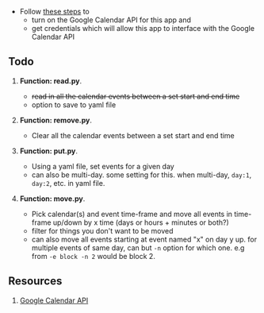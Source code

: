 * Follow [these steps](https://developers.google.com/calendar/quickstart/python) to 
  * turn on the Google Calendar API for this app and 
  * get credentials which will allow this app to interface with the Google Calendar API


## Todo
1. **Function: read.py**.
   * ~~read in all the calendar events between a set start and end time~~
   * option to save to yaml file

2. **Function: remove.py**. 
   * Clear all the calendar events between a set start and end time

3. **Function: put.py**. 
   * Using a yaml file, set events for 
a given day
   * can also be multi-day. some setting for this. when multi-day, `day:1`, `day:2`, etc. in yaml file.

4. **Function: move.py**. 
   * Pick calendar(s) and event time-frame and move all events in time-frame up/down by x time (days or hours + minutes or both?)
   * filter for things you don't want to be moved
   * can also move all events starting at event named "x" on day y up. for multiple events of same day, can but `-n` option for which one. e.g from `-e block -n 2` would be block 2.


## Resources
1. [Google Calendar API](https://developers.google.com/calendar/)